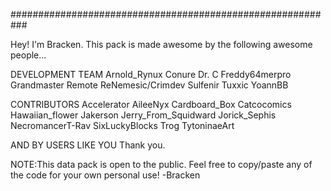 ###########################################################

Hey! I'm Bracken.
This pack is made awesome by the following awesome people...

DEVELOPMENT TEAM
Arnold_Rynux
Conure
Dr. C
Freddy64merpro
Grandmaster
Remote
ReNemesic/Crimdev
Sulfenir
Tuxxic
YoannBB

CONTRIBUTORS
Accelerator
AileeNyx
Cardboard_Box
Catcocomics
Hawaiian_flower
Jakerson
Jerry_From_Squidward
Jorick_Sephis
NecromancerT-Rav
SixLuckyBlocks
Trog
TytoninaeArt

AND BY USERS LIKE YOU
Thank you.

NOTE:This data pack is open to the public. Feel free to copy/paste any of the code for your own personal use!
-Bracken

